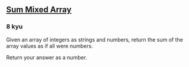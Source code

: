 <h2><a href=https://www.codewars.com/kata/57eaeb9578748ff92a000009/train/csharp target="_blank">Sum Mixed Array</a></h2><h3>8 kyu</h3><p>Given an array of integers as strings and numbers, return the sum of the array values as if all were numbers.</p><p>Return your answer as a number.</p>